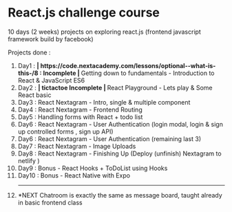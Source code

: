 # React.js challenge course

10 days (2 weeks) projects on exploring react.js (frontend javascript framework build by facebook)

Projects done :

<ol>
    <li>Day1 : <strong>| https://code.nextacademy.com/lessons/optional--what-is-this-/8 : Incomplete | </strong> Getting down to fundamentals - Introduction to React & JavaScript ES6 </li>
    <li>Day2 : <strong>| tictactoe Incomplete | </strong>React Playground - Lets play & Some React basic  </li>
    <li>Day3 : React Nextagram - Intro, single & multiple component </li>
    <li>Day4 : React Nextagram - Frontend Routing</li>
    <li>Day5 : Handling forms with React + todo list</li>
    <li>Day6 : React Nextagram - User Authentication (login modal, login & sign up controlled forms , sign up API)</li>
    <li>Day6 : React Nextagram - User Authentication (remaining last 3)</li>
    <li>Day7 : React Nextagram - Image Uploads</li>
    <li>Day8 : React Nextagram - Finishing Up (Deploy (unfinish) Nextagram to netlify )</li>
    <li>Day9 : Bonus - React Hooks + ToDoList using Hooks</li>
    <li>Day10 : Bonus - React Native with Expo</li>
    <hr />
    <li>*NEXT Chatroom is exactly the same as message board, taught already in basic frontend class</li>

</ol>
